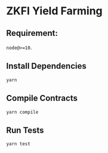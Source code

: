 # ZKFI Yield Farming

## Requirement:

`node@>=10`.

## Install Dependencies

`yarn`

## Compile Contracts

`yarn compile`

## Run Tests

`yarn test`

